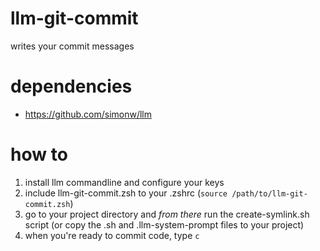 # llm-git-commit
writes your commit messages

# dependencies
- https://github.com/simonw/llm

# how to
1. install llm commandline and configure your keys
2. include llm-git-commit.zsh to your .zshrc (`source /path/to/llm-git-commit.zsh`)
3. go to your project directory and *from there* run the create-symlink.sh script (or copy the .sh and .llm-system-prompt files to your project)
4. when you're ready to commit code, type `c`
